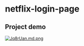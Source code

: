 # netflix-login-page
## Project demo 


[![Jq8rUan.md.png](https://iili.io/Jq8rUan.md.png)](https://freeimage.host/i/Jq8rUan)
